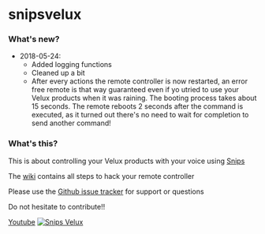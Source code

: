 # snipsvelux

### What's new?

* 2018-05-24:
    * Added logging functions
    * Cleaned  up a bit
    * After every actions the remote controller is now restarted, an error free remote is that way guaranteed even if yo utried to use your Velux products when it was raining. The booting process takes about 15 seconds. The remote reboots 2 seconds after the command is executed, as it turned out there's no need to wait for completion to send another command!


### What's this?

This is about controlling your Velux products with your voice using [Snips](https://snips.ai)

The [wiki](https://github.com/Psychokiller1888/snipsvelux/wiki) contains all steps to hack your remote controller

Please use the [Github issue tracker](https://github.com/Psychokiller1888/snipsvelux/issues) for support or questions

Do not hesitate to contribute!!

[Youtube](https://www.youtube.com/watch?v=ukkOLqcm2CY£)
[![Snips Velux](https://puu.sh/A6YQ6.png)](https://www.youtube.com/watch?v=ukkOLqcm2CY£)
